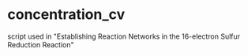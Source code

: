 # concentration_cv
script used in "Establishing Reaction Networks in the 16-electron Sulfur Reduction Reaction"
